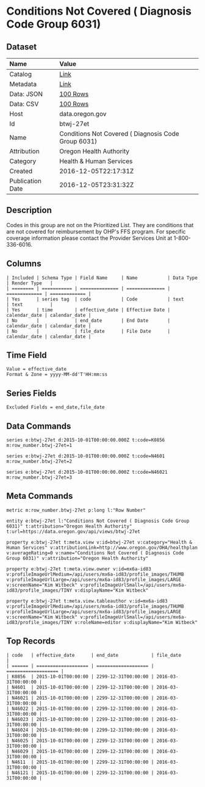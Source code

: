 # Conditions Not Covered ( Diagnosis Code Group 6031)

## Dataset

| Name | Value |
| :--- | :---- |
| Catalog | [Link](https://catalog.data.gov/dataset/conditions-not-covered-diagnosis-code-group-6031) |
| Metadata | [Link](https://data.oregon.gov/api/views/btwj-27et) |
| Data: JSON | [100 Rows](https://data.oregon.gov/api/views/btwj-27et/rows.json?max_rows=100) |
| Data: CSV | [100 Rows](https://data.oregon.gov/api/views/btwj-27et/rows.csv?max_rows=100) |
| Host | data.oregon.gov |
| Id | btwj-27et |
| Name | Conditions Not Covered ( Diagnosis Code Group 6031) |
| Attribution | Oregon Health Authority |
| Category | Health & Human Services |
| Created | 2016-12-05T22:17:31Z |
| Publication Date | 2016-12-05T23:31:32Z |

## Description

Codes in this group are not on the Prioritized List.  They are conditions that are not covered for reimbursement by OHP's FFS program. For specific coverage information please contact the Provider Services Unit at  1-800-336-6016.

## Columns

```ls
| Included | Schema Type | Field Name     | Name           | Data Type     | Render Type   |
| ======== | =========== | ============== | ============== | ============= | ============= |
| Yes      | series tag  | code           | Code           | text          | text          |
| Yes      | time        | effective_date | Effective Date | calendar_date | calendar_date |
| No       |             | end_date       | End Date       | calendar_date | calendar_date |
| No       |             | file_date      | File Date      | calendar_date | calendar_date |
```

## Time Field

```ls
Value = effective_date
Format & Zone = yyyy-MM-dd'T'HH:mm:ss
```

## Series Fields

```ls
Excluded Fields = end_date,file_date
```

## Data Commands

```ls
series e:btwj-27et d:2015-10-01T00:00:00.000Z t:code=K0856 m:row_number.btwj-27et=1

series e:btwj-27et d:2015-10-01T00:00:00.000Z t:code=N4601 m:row_number.btwj-27et=2

series e:btwj-27et d:2015-10-01T00:00:00.000Z t:code=N46021 m:row_number.btwj-27et=3
```

## Meta Commands

```ls
metric m:row_number.btwj-27et p:long l:"Row Number"

entity e:btwj-27et l:"Conditions Not Covered ( Diagnosis Code Group 6031)" t:attribution="Oregon Health Authority" t:url=https://data.oregon.gov/api/views/btwj-27et

property e:btwj-27et t:meta.view v:id=btwj-27et v:category="Health & Human Services" v:attributionLink=http://www.oregon.gov/OHA/healthplan v:averageRating=0 v:name="Conditions Not Covered ( Diagnosis Code Group 6031)" v:attribution="Oregon Health Authority"

property e:btwj-27et t:meta.view.owner v:id=mx6a-id83 v:profileImageUrlMedium=/api/users/mx6a-id83/profile_images/THUMB v:profileImageUrlLarge=/api/users/mx6a-id83/profile_images/LARGE v:screenName="Kim Witbeck" v:profileImageUrlSmall=/api/users/mx6a-id83/profile_images/TINY v:displayName="Kim Witbeck"

property e:btwj-27et t:meta.view.tableauthor v:id=mx6a-id83 v:profileImageUrlMedium=/api/users/mx6a-id83/profile_images/THUMB v:profileImageUrlLarge=/api/users/mx6a-id83/profile_images/LARGE v:screenName="Kim Witbeck" v:profileImageUrlSmall=/api/users/mx6a-id83/profile_images/TINY v:roleName=editor v:displayName="Kim Witbeck"
```

## Top Records

```ls
| code   | effective_date      | end_date            | file_date           | 
| ====== | =================== | =================== | =================== | 
| K0856  | 2015-10-01T00:00:00 | 2299-12-31T00:00:00 | 2016-03-31T00:00:00 | 
| N4601  | 2015-10-01T00:00:00 | 2299-12-31T00:00:00 | 2016-03-31T00:00:00 | 
| N46021 | 2015-10-01T00:00:00 | 2299-12-31T00:00:00 | 2016-03-31T00:00:00 | 
| N46022 | 2015-10-01T00:00:00 | 2299-12-31T00:00:00 | 2016-03-31T00:00:00 | 
| N46023 | 2015-10-01T00:00:00 | 2299-12-31T00:00:00 | 2016-03-31T00:00:00 | 
| N46024 | 2015-10-01T00:00:00 | 2299-12-31T00:00:00 | 2016-03-31T00:00:00 | 
| N46025 | 2015-10-01T00:00:00 | 2299-12-31T00:00:00 | 2016-03-31T00:00:00 | 
| N46029 | 2015-10-01T00:00:00 | 2299-12-31T00:00:00 | 2016-03-31T00:00:00 | 
| N4611  | 2015-10-01T00:00:00 | 2299-12-31T00:00:00 | 2016-03-31T00:00:00 | 
| N46121 | 2015-10-01T00:00:00 | 2299-12-31T00:00:00 | 2016-03-31T00:00:00 | 
```